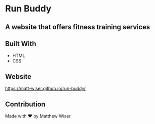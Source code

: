 # Run Buddy

## A website that offers fitness training services

## Built With
* HTML
* CSS

## Website
https://matt-wiser.github.io/run-buddy/

## Contribution
Made with ❤️ by Matthew Wiser
